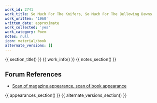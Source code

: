 ```yaml
---
work_id: 2741
work_title: So Much For The Knifers, So Much For The Bellowing Dawns
work_written: '1960'
written_date: approximate
work_collected: 'yes'
work_category: Poem
notes: null
icon: material/book
alternate_versions: []
---
```


{{ section_title() }}
{{ work_info() }}
{{ notes_section() }}
## Forum References
- [Scan of magazine appearance, scan of book appearance](https://bukowskiforum.com/showthread.php?t=401)

{{ appearances_section() }}
{{ alternate_versions_section() }}